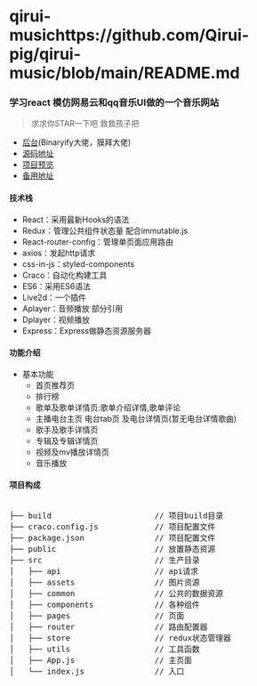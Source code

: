 # qirui-musichttps://github.com/Qirui-pig/qirui-music/blob/main/README.md
### 学习react 模仿网易云和qq音乐UI做的一个音乐网站

>求求你STAR一下吧 救救孩子把

- [后台](https://github.com/Binaryify/NeteaseCloudMusicApi)(Binaryify大佬，膜拜大佬)
- [源码地址](https://github.com/Qirui-pig/qirui-music)
- [项目预览](http://8.129.45.99:3000)
- [备用地址](http://1.15.105.80:3000)

#### 技术栈
- React：采用最新Hooks的语法
- Redux：管理公共组件状态量 配合immutable.js
- React-router-config：管理单页面应用路由
- axios：发起http请求
- css-in-js：styled-components
- Craco：自动化构建工具
- ES6：采用ES6语法
- Live2d：一个插件
- Aplayer：音频播放 部分引用
- Dplayer：视频播放
- Express：Express做静态资源服务器


#### 功能介绍
- 基本功能
    - 首页推荐页
    - 排行榜
    - 歌单及歌单详情页:歌单介绍详情,歌单评论
    - 主播电台主页 电台tab页 及电台详情页(暂无电台详情歌曲)
    - 歌手及歌手详情页
    - 专辑及专辑详情页
    - 视频及mv播放详情页
    - 音乐播放 

#### 项目构成
<pre>                 
├── build            		   // 项目build目录
├── craco.config.js            // 项目配置文件
├── package.json      		   // 项目配置文件
├── public       			   // 放置静态资源
├── src                		   // 生产目录
│   ├── api       			   // api请求
│   ├── assets                 // 图片资源
│   ├── common          	   // 公共的数据资源
│   ├── components     		   // 各种组件
│   ├── pages          		   // 页面
│   ├── router   		       // 路由配置器
│   ├── store           	   // redux状态管理器
│   ├── utils         	       // 工具函数
│   ├── App.js         	       // 主页面
│   └── index.js       	       // 入口
</pre>
